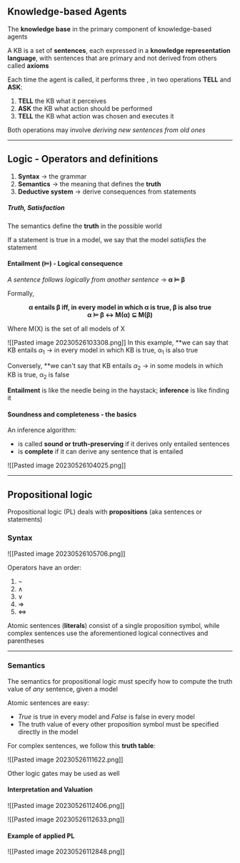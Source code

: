 ## Knowledge-based Agents

The **knowledge base** in the primary component of knowledge-based agents

A KB is a set of **sentences**, each expressed in a **knowledge representation language**, with sentences that are primary and not derived from others called **axioms**

Each time the agent is called, it performs three , in two operations **TELL** and **ASK**:

1. **TELL** the KB what it perceives
2. **ASK** the KB what action should be performed
3. **TELL** the KB what action was chosen and executes it

Both operations may involve *deriving new sentences from old ones*

-------------------

## Logic - Operators and definitions

1. **Syntax** $\rightarrow$ the grammar
2. **Semantics** $\rightarrow$ the meaning that defines the **truth**
3. **Deductive system** $\rightarrow$ derive consequences from statements

##### Truth, Satisfaction

The semantics define the **truth** in the possible world

If a statement is true in a model, we say that the model *satisfies* the statement

#### Entailment (⊨) - Logical consequence

*A sentence follows logically from another sentence* $\rightarrow$ **α ⊨ β**

Formally,
<center><b>α entails β iff, in every model in which α is true, β is also true</b></center>

<center><b>α ⊨ β ↔ M(α) ⊆ M(β)</b></center>

Where M(X) is the set of all models of X

![[Pasted image 20230526103308.png]]
In this example, **we can say that KB entails $\alpha$<sub>1</sub> $\rightarrow$ in every model in which KB is true, α<sub>1</sub> is also true

Conversely, **we can't say that KB entails $\alpha$<sub>2</sub> $\rightarrow$ in some models in which KB is true, α<sub>2</sub> is false

**Entailment** is like the needle being in the haystack; **inference** is like finding it

#### Soundness and completeness - the basics

An inference algorithm:

* is called **sound or truth-preserving** if it derives only entailed sentences
* is **complete** if it can derive any sentence that is entailed

![[Pasted image 20230526104025.png]]

-------------

## Propositional logic

Propositional logic (PL) deals with **propositions** (aka sentences or statements)

### Syntax

![[Pasted image 20230526105706.png]]

Operators have an order: 
1. ¬
2. ∧
3. ∨
4. ⇒
5. ⇔

Atomic sentences (**literals**) consist of a single proposition symbol, while complex sentences use the aforementioned logical connectives and parentheses

------------

### Semantics

The semantics for propositional logic must specify how to compute the truth value of *any* sentence, given a model

Atomic sentences are easy: 

* *True* is true in every model and *False* is false in every model
* The truth value of every other proposition symbol must be specified directly in the model

For complex sentences, we follow this **truth table**:

![[Pasted image 20230526111622.png]]

Other logic gates may be used as well

#### Interpretation and Valuation

![[Pasted image 20230526112406.png]]

![[Pasted image 20230526112633.png]]

#### Example of applied PL

![[Pasted image 20230526112848.png]]
